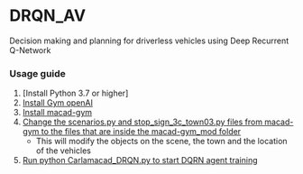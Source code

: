 # DRQN_AV
Decision making and planning for driverless vehicles using Deep Recurrent Q-Network


### Usage guide

1. [Install Python 3.7 or higher]
1. [Install Gym openAI](#github.com/openai/gym)
1. [Install macad-gym](#github.com/praveen-palanisamy/macad-gym#getting-started)
1. [Change the scenarios.py and stop_sign_3c_town03.py files from macad-gym to the files that are inside the macad-gym_mod folder](https://github.com/joelmap/DRQN_AV/tree/master/macad-gym_mod)
	- This will modify the objects on the scene, the town and the location of the vehicles
1. [Run python Carlamacad_DRQN.py to start DQRN agent training](#)
